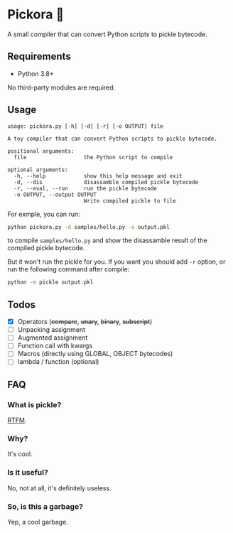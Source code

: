 # Pickora 🐰

A small compiler that can convert Python scripts to pickle bytecode. 

## Requirements

- Python 3.8+

No third-party modules are required.

## Usage

```
usage: pickora.py [-h] [-d] [-r] [-o OUTPUT] file

A toy compiler that can convert Python scripts to pickle bytecode.

positional arguments:
  file                  the Python script to compile

optional arguments:
  -h, --help            show this help message and exit
  -d, --dis             disassamble compiled pickle bytecode
  -r, --eval, --run     run the pickle bytecode
  -o OUTPUT, --output OUTPUT
                        Write compiled pickle to file
```

For exmple, you can run:

```sh
python pickora.py -d samples/hello.py -o output.pkl
```

to compile `samples/hello.py` and show the disassamble result of the compiled pickle bytecode. 

But it won't run the pickle for you. If you want you should add `-r` option, or run the following command after compile:

```sh
python -m pickle output.pkl
```

## Todos

- [x] Operators (<s>compare</s>, <s>unary</s>, <s>binary</s>, <s>subscript</s>)
- [ ] Unpacking assignment
- [ ] Augmented assignment
- [ ] Function call with kwargs
- [ ] Macros (directly using GLOBAL, OBJECT bytecodes)
- [ ] lambda / function (optional)

## FAQ

### What is pickle?

[RTFM](https://docs.python.org/3/library/pickle.html).

### Why?

It's cool.

### Is it useful?

No, not at all, it's definitely useless.

### So, is this a garbage?

Yep, a cool garbage.

